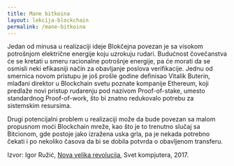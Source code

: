 ```yaml
---
title: Mane bitkoina
layout: lekcija-blockchain
permalink: /mane-bitkoina
---
```


Jedan od minusa u realizaciji ideje Blokčejna povezan je sa visokom potrošnjom električne energije koju uzrokuju rudari. Budućnost čovečanstva će se kretati u smeru racionalne potrošnje energije, pa će morati da se osmisli neki efikasniji način za obavljanje poslova verifikacije. Jednu od smernica novom pristupu je još prošle godine definisao Vitalik Buterin, mlađani direktor u Blockchain svetu poznate kompanije Ethereum, koji predlaže novi pristup rudarenju pod nazivom Proof-of-stake, umesto standardnog Proof-of-work, što bi znatno redukovalo potrebu za sistemskim resursima. 

Drugi potencijalni problem u realizaciji može da bude povezan sa malom propusnom moći Blockchain mreže, kao što je to trenutno slučaj sa Bitcionom, gde postoje jako izražena uska grla, pa je nekada potrebno čekati i po nekoliko časova da bi se dobila potvrda o obavljenom transferu.


Izvor: Igor Ružić, [Nova velika revolucija](http://www.sk.rs/2017/07/skin01.html), Svet kompjutera, 2017.
